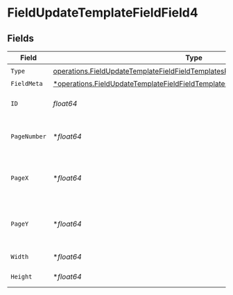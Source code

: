 # FieldUpdateTemplateFieldField4


## Fields

| Field                                                                                                                                                                            | Type                                                                                                                                                                             | Required                                                                                                                                                                         | Description                                                                                                                                                                      |
| -------------------------------------------------------------------------------------------------------------------------------------------------------------------------------- | -------------------------------------------------------------------------------------------------------------------------------------------------------------------------------- | -------------------------------------------------------------------------------------------------------------------------------------------------------------------------------- | -------------------------------------------------------------------------------------------------------------------------------------------------------------------------------- |
| `Type`                                                                                                                                                                           | [operations.FieldUpdateTemplateFieldFieldTemplatesFieldsRequestRequestBody4Type](../../models/operations/fieldupdatetemplatefieldfieldtemplatesfieldsrequestrequestbody4type.md) | :heavy_check_mark:                                                                                                                                                               | N/A                                                                                                                                                                              |
| `FieldMeta`                                                                                                                                                                      | [*operations.FieldUpdateTemplateFieldFieldTemplatesFieldsFieldMeta](../../models/operations/fieldupdatetemplatefieldfieldtemplatesfieldsfieldmeta.md)                            | :heavy_minus_sign:                                                                                                                                                               | N/A                                                                                                                                                                              |
| `ID`                                                                                                                                                                             | *float64*                                                                                                                                                                        | :heavy_check_mark:                                                                                                                                                               | The ID of the field to update.                                                                                                                                                   |
| `PageNumber`                                                                                                                                                                     | **float64*                                                                                                                                                                       | :heavy_minus_sign:                                                                                                                                                               | The page number the field will be on.                                                                                                                                            |
| `PageX`                                                                                                                                                                          | **float64*                                                                                                                                                                       | :heavy_minus_sign:                                                                                                                                                               | The X coordinate of where the field will be placed.                                                                                                                              |
| `PageY`                                                                                                                                                                          | **float64*                                                                                                                                                                       | :heavy_minus_sign:                                                                                                                                                               | The Y coordinate of where the field will be placed.                                                                                                                              |
| `Width`                                                                                                                                                                          | **float64*                                                                                                                                                                       | :heavy_minus_sign:                                                                                                                                                               | The width of the field.                                                                                                                                                          |
| `Height`                                                                                                                                                                         | **float64*                                                                                                                                                                       | :heavy_minus_sign:                                                                                                                                                               | The height of the field.                                                                                                                                                         |